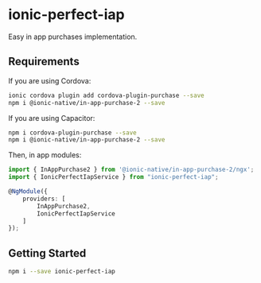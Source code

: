 # ionic-perfect-iap
Easy in app purchases implementation.

## Requirements
If you are using Cordova:
```bash
ionic cordova plugin add cordova-plugin-purchase --save
npm i @ionic-native/in-app-purchase-2 --save
```

If you are using Capacitor:
```bash
npm i cordova-plugin-purchase --save
npm i @ionic-native/in-app-purchase-2 --save
```

Then, in app modules:
```ts
import { InAppPurchase2 } from '@ionic-native/in-app-purchase-2/ngx';
import { IonicPerfectIapService } from "ionic-perfect-iap";

@NgModule({
    providers: [
        InAppPurchase2,
        IonicPerfectIapService
    ]
});
```

## Getting Started
```bash
npm i --save ionic-perfect-iap
```

